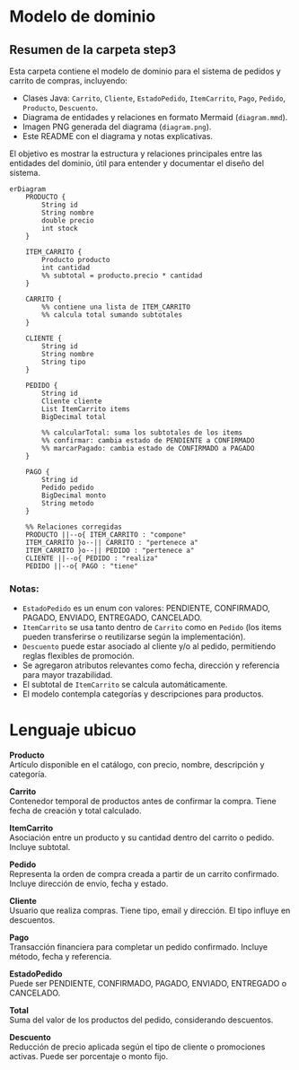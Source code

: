 # Modelo de dominio
## Resumen de la carpeta step3

Esta carpeta contiene el modelo de dominio para el sistema de pedidos y carrito de compras, incluyendo:

- Clases Java: `Carrito`, `Cliente`, `EstadoPedido`, `ItemCarrito`, `Pago`, `Pedido`, `Producto`, `Descuento`.
- Diagrama de entidades y relaciones en formato Mermaid (`diagram.mmd`).
- Imagen PNG generada del diagrama (`diagram.png`).
- Este README con el diagrama y notas explicativas.

El objetivo es mostrar la estructura y relaciones principales entre las entidades del dominio, útil para entender y documentar el diseño del sistema.

```mermaid
erDiagram
    PRODUCTO {
        String id
        String nombre
        double precio
        int stock
    }

    ITEM_CARRITO {
        Producto producto
        int cantidad
        %% subtotal = producto.precio * cantidad
    }

    CARRITO {
        %% contiene una lista de ITEM_CARRITO
        %% calcula total sumando subtotales
    }

    CLIENTE {
        String id
        String nombre
        String tipo
    }

    PEDIDO {
        String id
        Cliente cliente
        List ItemCarrito items
        BigDecimal total

        %% calcularTotal: suma los subtotales de los items
        %% confirmar: cambia estado de PENDIENTE a CONFIRMADO
        %% marcarPagado: cambia estado de CONFIRMADO a PAGADO
    }

    PAGO {
        String id
        Pedido pedido
        BigDecimal monto
        String metodo
    }

    %% Relaciones corregidas
    PRODUCTO ||--o{ ITEM_CARRITO : "compone"
    ITEM_CARRITO }o--|| CARRITO : "pertenece a"
    ITEM_CARRITO }o--|| PEDIDO : "pertenece a"
    CLIENTE ||--o{ PEDIDO : "realiza"
    PEDIDO ||--o{ PAGO : "tiene"

```

### Notas:

- `EstadoPedido` es un enum con valores: PENDIENTE, CONFIRMADO, PAGADO, ENVIADO, ENTREGADO, CANCELADO.
- `ItemCarrito` se usa tanto dentro de `Carrito` como en `Pedido` (los items pueden transferirse o reutilizarse según la implementación).
- `Descuento` puede estar asociado al cliente y/o al pedido, permitiendo reglas flexibles de promoción.
- Se agregaron atributos relevantes como fecha, dirección y referencia para mayor trazabilidad.
- El subtotal de `ItemCarrito` se calcula automáticamente.
- El modelo contempla categorías y descripciones para productos.

# Lenguaje ubicuo

**Producto**  
Artículo disponible en el catálogo, con precio, nombre, descripción y categoría.

**Carrito**  
Contenedor temporal de productos antes de confirmar la compra. Tiene fecha de creación y total calculado.

**ItemCarrito**  
Asociación entre un producto y su cantidad dentro del carrito o pedido. Incluye subtotal.

**Pedido**  
Representa la orden de compra creada a partir de un carrito confirmado. Incluye dirección de envío, fecha y estado.

**Cliente**  
Usuario que realiza compras. Tiene tipo, email y dirección. El tipo influye en descuentos.

**Pago**  
Transacción financiera para completar un pedido confirmado. Incluye método, fecha y referencia.

**EstadoPedido**  
Puede ser PENDIENTE, CONFIRMADO, PAGADO, ENVIADO, ENTREGADO o CANCELADO.

**Total**  
Suma del valor de los productos del pedido, considerando descuentos.

**Descuento**  
Reducción de precio aplicada según el tipo de cliente o promociones activas. Puede ser porcentaje o monto fijo.


